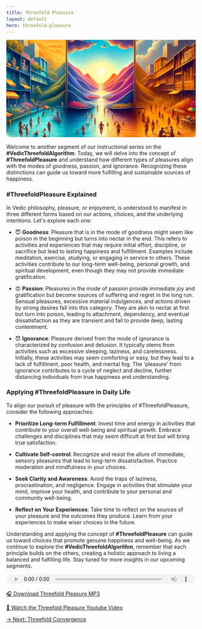 ```yaml
---
title: Threefold Pleasure
layout: default
hero: threefold-pleasure
---
```


![Threefold Pleasure](/assets/img/ins-threefold-pleasure.png)

Welcome to another segment of our instructional series on the **#VedicThreefoldAlgorithm**. Today, we will delve into the concept of **#ThreefoldPleasure** and understand how different types of pleasures align with the modes of goodness, passion, and ignorance. Recognizing these distinctions can guide us toward more fulfilling and sustainable sources of happiness.

### #ThreefoldPleasure Explained

In Vedic philosophy, pleasure, or enjoyment, is understood to manifest in three different forms based on our actions, choices, and the underlying intentions. Let's explore each one:

  - 😇 **Goodness**: Pleasure that is in the mode of goodness might seem like poison in the beginning but turns into nectar in the end. This refers to activities and experiences that may require initial effort, discipline, or sacrifice but lead to lasting happiness and fulfillment. Examples include meditation, exercise, studying, or engaging in service to others. These activities contribute to our long-term well-being, personal growth, and spiritual development, even though they may not provide immediate gratification.

  - 😍 **Passion**: Pleasures in the mode of passion provide immediate joy and gratification but become sources of suffering and regret in the long run. Sensual pleasures, excessive material indulgences, and actions driven by strong desires fall into this category. They are akin to nectar at first but turn into poison, leading to attachment, dependency, and eventual dissatisfaction as they are transient and fail to provide deep, lasting contentment.

  - 😈 **Ignorance**: Pleasure derived from the mode of ignorance is characterized by confusion and delusion. It typically stems from activities such as excessive sleeping, laziness, and carelessness. Initially, these activities may seem comforting or easy, but they lead to a lack of fulfillment, poor health, and mental fog. The 'pleasure' from ignorance contributes to a cycle of neglect and decline, further distancing individuals from true happiness and understanding.

### Applying #ThreefoldPleasure in Daily Life

To align our pursuit of pleasure with the principles of #ThreefoldPleasure, consider the following approaches:

  - **Prioritize Long-term Fulfillment**: Invest time and energy in activities that contribute to your overall well-being and spiritual growth. Embrace challenges and disciplines that may seem difficult at first but will bring true satisfaction.

  - **Cultivate Self-control**: Recognize and resist the allure of immediate, sensory pleasures that lead to long-term dissatisfaction. Practice moderation and mindfulness in your choices.

  - **Seek Clarity and Awareness**: Avoid the traps of laziness, procrastination, and negligence. Engage in activities that stimulate your mind, improve your health, and contribute to your personal and community well-being.

  - **Reflect on Your Experiences**: Take time to reflect on the sources of your pleasure and the outcomes they produce. Learn from your experiences to make wiser choices in the future.

Understanding and applying the concept of **#ThreefoldPleasure** can guide us toward choices that promote genuine happiness and well-being. As we continue to explore the **#VedicThreefoldAlgorithm**, remember that each principle builds on the others, creating a holistic approach to living a balanced and fulfilling life. Stay tuned for more insights in our upcoming segments.

<audio src="https://indra.team/audio/indra/threefold-pleasure.mp3" controls style="width:100%;height:25px"></audio>

[🎧 Download Threefold Pleasure MP3](https://indra.team/audio/indra/threefold-pleasure.mp3)

[🍿 Watch the Threefold Pleasure Youtube Video](https://youtu.be/RD43XGHfpQI)

[→ Next: Threefold Convergence](threefold-convergence)
